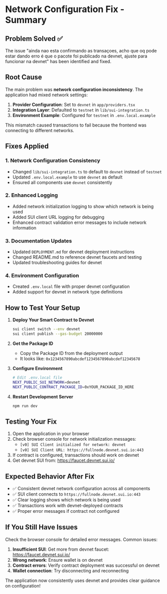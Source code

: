 # Network Configuration Fix - Summary

## Problem Solved ✅

The issue "ainda nao esta confirmando as transaçoes, acho que oq pode estar dando erro é que o pacote foi publicado na devnet, ajuste para funcionar na devnet" has been identified and fixed.

## Root Cause

The main problem was **network configuration inconsistency**. The application had mixed network settings:

1. **Provider Configuration**: Set to `devnet` in `app/providers.tsx`
2. **Integration Layer**: Defaulted to `testnet` in `lib/sui-integration.ts`
3. **Environment Example**: Configured for `testnet` in `.env.local.example`

This mismatch caused transactions to fail because the frontend was connecting to different networks.

## Fixes Applied

### 1. Network Configuration Consistency
- Changed `lib/sui-integration.ts` to default to `devnet` instead of `testnet`
- Updated `.env.local.example` to use `devnet` as default
- Ensured all components use `devnet` consistently

### 2. Enhanced Logging
- Added network initialization logging to show which network is being used
- Added SUI client URL logging for debugging
- Enhanced contract validation error messages to include network information

### 3. Documentation Updates
- Updated `DEPLOYMENT.md` for devnet deployment instructions
- Changed README.md to reference devnet faucets and testing
- Updated troubleshooting guides for devnet

### 4. Environment Configuration
- Created `.env.local` file with proper devnet configuration
- Added support for devnet in network type definitions

## How to Test Your Setup

1. **Deploy Your Smart Contract to Devnet**
   ```bash
   sui client switch --env devnet
   sui client publish --gas-budget 20000000
   ```

2. **Get the Package ID**
   - Copy the Package ID from the deployment output
   - It looks like: `0x1234567890abcdef1234567890abcdef12345678`

3. **Configure Environment**
   ```bash
   # Edit .env.local file
   NEXT_PUBLIC_SUI_NETWORK=devnet
   NEXT_PUBLIC_CONTRACT_PACKAGE_ID=0xYOUR_PACKAGE_ID_HERE
   ```

4. **Restart Development Server**
   ```bash
   npm run dev
   ```

## Testing Your Fix

1. Open the application in your browser
2. Check browser console for network initialization messages:
   - `[v0] SUI Client initialized for network: devnet`
   - `[v0] SUI Client URL: https://fullnode.devnet.sui.io:443`
3. If contract is configured, transactions should work on devnet
4. Get devnet SUI from: https://faucet.devnet.sui.io/

## Expected Behavior After Fix

- ✅ Consistent devnet network configuration across all components
- ✅ SUI client connects to `https://fullnode.devnet.sui.io:443`
- ✅ Clear logging shows which network is being used
- ✅ Transactions work with devnet-deployed contracts
- ✅ Proper error messages if contract not configured

## If You Still Have Issues

Check the browser console for detailed error messages. Common issues:

1. **Insufficient SUI**: Get more from devnet faucet: https://faucet.devnet.sui.io/
2. **Wrong network**: Ensure wallet is on devnet
3. **Contract errors**: Verify contract deployment was successful on devnet
4. **Wallet connection**: Try disconnecting and reconnecting

The application now consistently uses devnet and provides clear guidance on configuration!